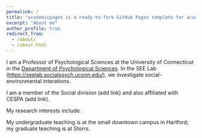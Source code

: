 ```yaml
---
permalink: /
title: "academicpages is a ready-to-fork GitHub Pages template for academic personal websites"
excerpt: "About me"
author_profile: true
redirect_from: 
  - /about/
  - /about.html
---
```



I am a Professor of Psychological Sciences at the University of Connecticut in the [Department of Psychological Sciences](https://psych.uconn.edu/). In the SEE Lab (https://seelab.socialpsych.uconn.edu/), we investigate social-environmental interations.

I am a member of the Social division (add link) and also affiliated with CESPA (add link).   

My research interests include  .

My undergraduate teaching is at the small downtown campus in Hartford; my graduate teaching is at Storrs. 

